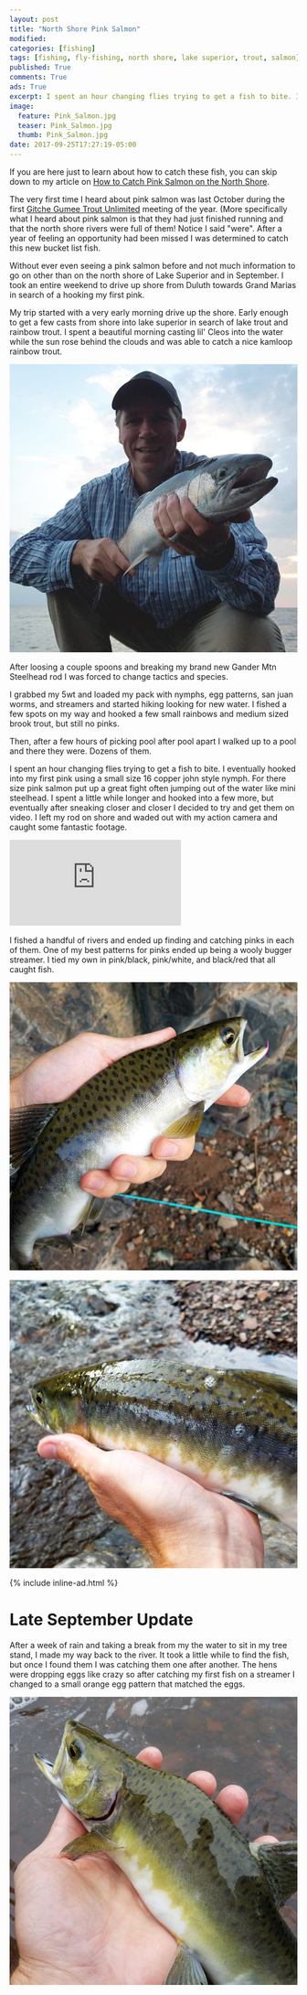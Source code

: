 ```yaml
---
layout: post
title: "North Shore Pink Salmon"
modified:
categories: [fishing]
tags: [fishing, fly-fishing, north shore, lake superior, trout, salmon]
published: True
comments: True
ads: True
excerpt: I spent an hour changing flies trying to get a fish to bite. I eventually hooked into my first pink using a small size 16 copper john style nymph.
image:
  feature: Pink_Salmon.jpg
  teaser: Pink_Salmon.jpg
  thumb: Pink_Salmon.jpg
date: 2017-09-25T17:27:19-05:00
---
```


If you are here just to learn about how to catch these fish, you can skip down to my article on <a href="/fishing/catch-pink-salmon/">How to Catch Pink Salmon on the North Shore</a>.

The very first time I heard about pink salmon was last October during the first <a target="_blank" href="http://www.facebook.com/GitcheGumeeTU">Gitche Gumee Trout Unlimited</a> meeting of the year. (More specifically what I heard about pink salmon is that they had just finished running and that the north shore rivers were full of them! Notice I said "were". After a year of feeling an opportunity had been missed I was determined to catch this new bucket list fish.

Without ever even seeing a pink salmon before and not much information to go on other than on the north shore of Lake Superior and in September. I took an entire weekend to drive up shore from Duluth towards Grand Marias in search of a hooking my first pink.

My trip started with a very early morning drive up the shore. Early enough to get a few casts from shore into lake superior in search of lake trout and rainbow trout. I spent a beautiful morning casting lil' Cleos into the water while the sun rose behind the clouds and was able to catch a nice kamloop rainbow trout.

![Shore caught kamloop Rainbow Trout](/images/Shore_Looper.jpg)

After loosing a couple spoons and breaking my brand new Gander Mtn Steelhead rod I was forced to change tactics and species.

I grabbed my 5wt and loaded my pack with nymphs, egg patterns, san juan worms, and streamers and started hiking looking for new water. I fished a few spots on my way and hooked a few small rainbows and medium sized brook trout, but still no pinks.

Then, after a few hours of picking pool after pool apart I walked up to a pool and there they were. Dozens of them.

I spent an hour changing flies trying to get a fish to bite. I eventually hooked into my first pink using a small size 16 copper john style nymph. For there size pink salmon put up a great fight often jumping out of the water like mini steelhead. I spent a little while longer and hooked into a few more, but eventually after sneaking closer and closer I decided to try and get them on video. I left my rod on shore and waded out with my action camera and caught some fantastic footage.

<div class="video">
  <div class="video-wrapper">
      <iframe src="https://www.youtube.com/embed/djcVLfSYxwI" frameborder="0" allowfullscreen></iframe>
  </div>
</div>

I fished a handful of rivers and ended up finding and catching pinks in each of them. One of my best patterns for pinks ended up being a wooly bugger streamer. I tied my own in pink/black, pink/white, and black/red that all caught fish.

![Pink Salmon](/images/Pink1.jpg)

![Pink Salmon](/images/Pink2.jpg)

{% include inline-ad.html %}

# Late September Update

After a week of rain and taking a break from my the water to sit in my tree stand, I made my way back to the river. It took a little while to find the fish, but once I found them I was catching them one after another. The hens were dropping eggs like crazy so after catching my first fish on a streamer I changed to a small orange egg pattern that matched the eggs.

![Pink Salmon](/images/Pink3.jpg)
